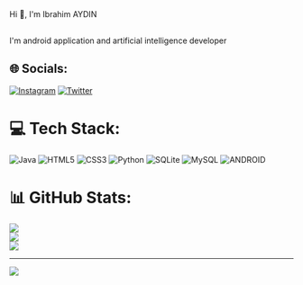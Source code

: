 ##
 
   Hi 👋, I'm Ibrahim AYDIN
##
I'm android application and artificial intelligence developer

## 🌐 Socials:
[![Instagram](https://img.shields.io/badge/Instagram-%23E4405F.svg?logo=Instagram&logoColor=white)](https://instagram.com/ibrahimaydn23) [![Twitter](https://img.shields.io/badge/Twitter-%231DA1F2.svg?logo=Twitter&logoColor=white)](https://twitter.com/ulanibo23) 

# 💻 Tech Stack:
![Java](https://img.shields.io/badge/java-%23ED8B00.svg?style=for-the-badge&logo=java&logoColor=white) ![HTML5](https://img.shields.io/badge/html5-%23E34F26.svg?style=for-the-badge&logo=html5&logoColor=white) ![CSS3](https://img.shields.io/badge/css3-%231572B6.svg?style=for-the-badge&logo=css3&logoColor=white) ![Python](https://img.shields.io/badge/python-3670A0?style=for-the-badge&logo=python&logoColor=ffdd54) ![SQLite](https://img.shields.io/badge/sqlite-%2307405e.svg?style=for-the-badge&logo=sqlite&logoColor=white) ![MySQL](https://img.shields.io/badge/mysql-%2300f.svg?style=for-the-badge&logo=mysql&logoColor=white) ![ANDROID](https://img.shields.io/badge/android-%2320232a.svg?style=for-the-badge&logo=android&logoColor=%a4c639)
# 📊 GitHub Stats:
![](https://github-readme-stats.vercel.app/api?username=ibrahimaydn&theme=dark&hide_border=false&include_all_commits=false&count_private=false)<br/>
![](https://github-readme-streak-stats.herokuapp.com/?user=ibrahimaydn&theme=dark&hide_border=false)<br/>
![](https://github-readme-stats.vercel.app/api/top-langs/?username=ibrahimaydn&theme=dark&hide_border=false&include_all_commits=false&count_private=false&layout=compact)

---
[![](https://visitcount.itsvg.in/api?id=ibrahimaydn&icon=0&color=0)](https://visitcount.itsvg.in)

<!-- Proudly created with GPRM ( https://gprm.itsvg.in ) -->
